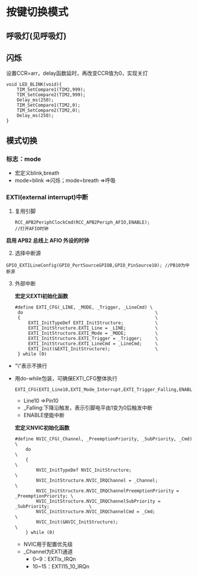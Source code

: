 # 按键切换模式
## 呼吸灯(见呼吸灯)
## 闪烁
设置CCR=arr，delay函数延时，再改变CCR值为0，实现关灯
```
void LED_BLINK(void){
	TIM_SetCompare1(TIM2,999);
	TIM_SetCompare2(TIM2,999);
	Delay_ms(250);
	TIM_SetCompare1(TIM2,0);
	TIM_SetCompare2(TIM2,0);
	Delay_ms(250);
}
```
## 模式切换
### 标志：mode
+ 宏定义blink,breath
+ mode=blink =>闪烁；mode=breath =>呼吸
### EXTI(external interrupt)中断
1. 复用引脚
   ```
   RCC_APB2PeriphClockCmd(RCC_APB2Periph_AFIO,ENABLE);
   //打开AFIO时钟
**启用 APB2 总线上 AFIO 外设的时钟**

2. 选择中断源
  ```
  GPIO_EXTILineConfig(GPIO_PortSourceGPIOB,GPIO_PinSource10); //PB10为中断源
  ```
3. 外部中断

   **宏定义EXTI初始化函数**
   ```
   #define EXTI_CFG(_LINE, _MODE, _Trigger, _LineCmd) \
    do                                                  \
    {                                                   \
        EXTI_InitTypeDef EXTI_InitStructure;            \
        EXTI_InitStructure.EXTI_Line = _LINE;           \
        EXTI_InitStructure.EXTI_Mode = _MODE;           \
        EXTI_InitStructure.EXTI_Trigger = _Trigger;     \
        EXTI_InitStructure.EXTI_LineCmd = _LineCmd;     \
        EXTI_Init(&EXTI_InitStructure);                 \
    } while (0)	

* "\\"表示不换行
* 用do-while包装，可确保EXTI_CFG整体执行
  ```
  EXTI_CFG(EXTI_Line10,EXTI_Mode_Interrupt,EXTI_Trigger_Falling,ENABLE);
  ```
  * Line10 =>Pin10
  * _Falling:下降沿触发，表示引脚电平由1变为0后触发中断
  * ENABLE使能中断

  **宏定义NVIC初始化函数**
  ```
  #define NVIC_CFG(_Channel, _PreemptionPriority, _SubPriority, _Cmd)            \
      do                                                                              \
      {                                                                               \
          NVIC_InitTypeDef NVIC_InitStructure;                                        \
          NVIC_InitStructure.NVIC_IRQChannel = _Channel;                              \
          NVIC_InitStructure.NVIC_IRQChannelPreemptionPriority = _PreemptionPriority; \
          NVIC_InitStructure.NVIC_IRQChannelSubPriority = _SubPriority;               \
          NVIC_InitStructure.NVIC_IRQChannelCmd = _Cmd;                               \
          NVIC_Init(&NVIC_InitStructure);                                             \
      } while (0)	
  ```
  * NVIC用于配置优先级
  * _Channel为EXTI通道
    + 0~9：EXTIx_IRQn
    + 10~15：EXTI15_10_IRQn 
  



